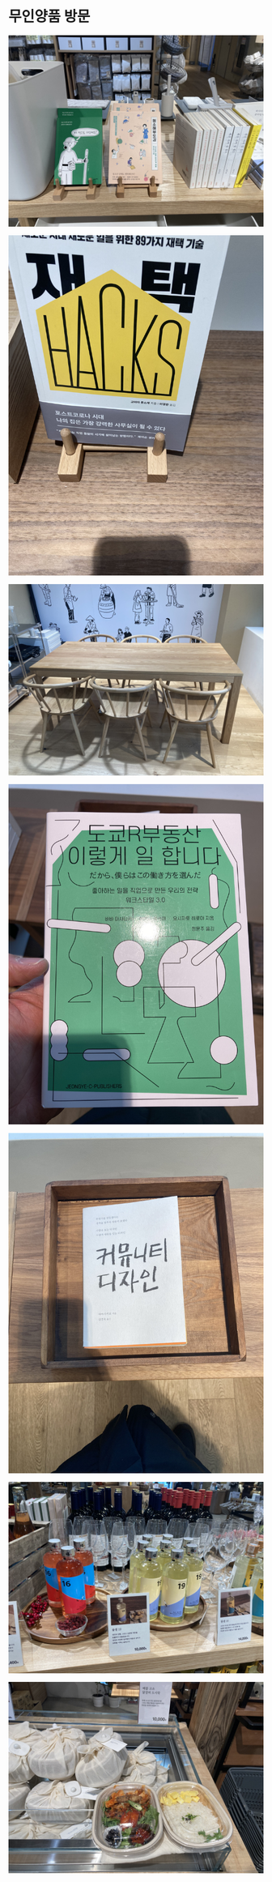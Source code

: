 # 무인양품 방문

![](Assets/F47A31BC-A9CD-4DC2-A4B1-11CD8AD3EFBC.jpg)

![](Assets/4319893D-9180-47C5-BC6B-4C1146071702.jpg)

![](Assets/273F2F0E-9EFB-4FFF-890C-84591ACC04C9.jpg)

![](Assets/30013B37-8B9B-4087-970F-F638D146B50E.jpg)

![](Assets/89C7C813-3EA2-4B4B-86DB-E69A54E4C336.jpg)

![](Assets/5162B45E-3E36-4FD0-B722-13DF681E86C7.jpg)

![](Assets/38191D37-FB99-4F89-870B-7C56184BD8E9.jpg)